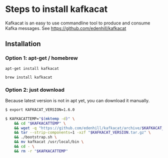 # Steps to install kafkacat

Kafkacat is an easy to use commandline tool to produce and consume Kafka messages.
See https://github.com/edenhill/kafkacat

## Installation

### Option 1: apt-get / homebrew

`apt-get install kafkacat`

`brew install kafkacat`

### Option 2: just download
Because latest version is not in apt yet, you can download it manually.

```bash
$ export KAFKACAT_VERSION=1.6.0

$ KAFKACATTEMP="$(mktemp -d)" \
    && cd "$KAFKACATTEMP" \
    && wget -q "https://github.com/edenhill/kafkacat/archive/$KAFKACAT_VERSION.tar.gz" \
    && tar --strip-components=1 -xzf "$KAFKACAT_VERSION.tar.gz" \
    && ./bootstrap.sh \
    && mv kafkacat /usr/local/bin \
    && cd - \
    && rm -r "$KAFKACATTEMP"
```